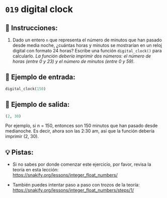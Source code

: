 # `019` digital clock

## 📝 Instrucciones:

1. Dado un entero `n` que representa el número de minutos que han pasado desde media noche, ¿cuántas horas y minutos se mostrarían en un reloj digital con formato 24 horas? Escribe una función `digital_clock()` para calcularlo. *La función debería imprimir dos números: el número de horas (entre 0 y 23) y el número de minutos (entre 0 y 59).*

## 📎 Ejemplo de entrada:

```py
digital_clock(150)
```

## 📎 Ejemplo de salida:

```py
(2, 30)
```

Por ejemplo, si n = 150, entonces son 150 minutos que han pasado desde medianoche. Es decir, ahora son las 2:30 am, así que la función debería imprimir (2, 30).

## 💡 Pistas:

+ Si no sabes por donde comenzar este ejercicio, por favor, revisa la teoría en esta lección: https://snakify.org/lessons/integer_float_numbers/

+ También puedes intentar paso a paso con trozos de la teoría: https://snakify.org/lessons/integer_float_numbers/steps/1/
